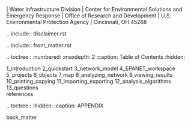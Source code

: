 
| Water Infrastructure Division
| Center for Environmental Solutions and Emergency Response
| Office of Research and Development
| U.S. Environmental Protection Agency
| Cincinnati, OH 45268

.. include:: disclaimer.rst

.. include:: front_matter.rst

.. toctree::
   :numbered:
   :maxdepth: 2
   :caption: Table of Contents
   :hidden:

   1_introduction
   2_quickstart
   3_network_model
   4_EPANET_workspace
   5_projects
   6_objects
   7_map
   8_analyzing_network
   9_viewing_results
   10_printing_copying
   11_importing_exporting
   12_analysis_algorithms
   13_questions  
   references
   
.. toctree:: 
   :hidden:
   :caption: APPENDIX

   back_matter
